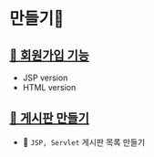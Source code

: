 

# 만들기🎨

## [📁 회원가입 기능](회원가입/README.md)
- JSP version
- HTML version

## [📁 게시판 만들기](게시판만들기/README.md)
- 🎈 `JSP, Servlet` 게시판 목록 만들기
  